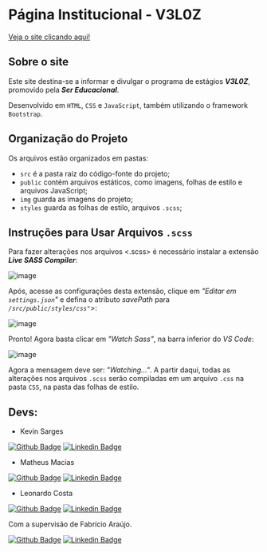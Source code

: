 # Página Institucional - V3L0Z
[Veja o site clicando aqui!](http://v3l0z.com.br)

## Sobre o site

Este site destina-se a informar e divulgar o programa de estágios ***V3L0Z***, promovido pela ***Ser Educacional***.

Desenvolvido em `HTML`, `CSS` e `JavaScript`, também utilizando o framework `Bootstrap`.

## Organização do Projeto

Os arquivos estão organizados em pastas:
* `src` é a pasta raiz do código-fonte do projeto;
* `public` contém arquivos estáticos, como imagens, folhas de estilo e arquivos JavaScript;
* `img` guarda as imagens do projeto;
* `styles` guarda as folhas de estilo, arquivos `.scss`;

## Instruções para Usar Arquivos `.scss`

Para fazer alterações nos arquivos <.scss> é necessário instalar a extensão **_Live SASS Compiler_**:

![image](https://user-images.githubusercontent.com/108436724/220643111-77193a5b-71c1-438f-9c4b-a05c8b241f1a.png)

Após, acesse as configurações desta extensão, clique em _"Editar em `settings.json`"_ e defina o atributo _savePath_ para _`/src/public/styles/css"`_>:

![image](https://user-images.githubusercontent.com/108436724/220657661-4285c172-7f95-4439-ae02-15dcfffcc42b.png)

Pronto! Agora basta clicar em _"Watch Sass"_, na barra inferior do _VS Code_:

![image](https://user-images.githubusercontent.com/108436724/220658040-590f2470-5523-45d9-b74a-7d05494f7794.png)

Agora a mensagem deve ser: _"Watching..."_. A partir daqui, todas as alterações nos arquivos `.scss` serão compiladas em um arquivo `.css` na pasta `CSS`, na pasta das folhas de estilo.

## Devs:
* Kevin Sarges

[![Github Badge](https://img.shields.io/badge/-Github-000?style=flat-square&logo=Github&logoColor=white&link=https://github.com/fagnerpsantos)](https://github.com/Kevin-Sarges)
[![Linkedin Badge](https://img.shields.io/badge/-LinkedIn-blue?style=flat-square&logo=Linkedin&logoColor=white&link=https://www.linkedin.com/in/fagnerpsantos/)](https://www.linkedin.com/in/kevin-sarges)

* Matheus Macias

[![Github Badge](https://img.shields.io/badge/-Github-000?style=flat-square&logo=Github&logoColor=white&link=https://github.com/fagnerpsantos)](https://github.com/matheusmacias)
[![Linkedin Badge](https://img.shields.io/badge/-LinkedIn-blue?style=flat-square&logo=Linkedin&logoColor=white&link=https://www.linkedin.com/in/fagnerpsantos/)](https://www.linkedin.com/in/matheusmacias)

* Leonardo Costa

[![Github Badge](https://img.shields.io/badge/-Github-000?style=flat-square&logo=Github&logoColor=white&link=https://github.com/fagnerpsantos)](https://github.com/leon-rdo)
[![Linkedin Badge](https://img.shields.io/badge/-LinkedIn-blue?style=flat-square&logo=Linkedin&logoColor=white&link=https://www.linkedin.com/in/fagnerpsantos/)](https://www.linkedin.com/in/leonrdo-costa)

Com a supervisão de Fabrício Araújo.

[![Github Badge](https://img.shields.io/badge/-Github-000?style=flat-square&logo=Github&logoColor=white&link=https://github.com/fagnerpsantos)](https://github.com/fabriciopa)
[![Linkedin Badge](https://img.shields.io/badge/-LinkedIn-blue?style=flat-square&logo=Linkedin&logoColor=white&link=https://www.linkedin.com/in/fagnerpsantos/)](https://www.linkedin.com/in/araujopa)
